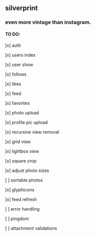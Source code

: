 ## silverprint

### even more vintage than instagram.

#### TO DO:

[x] auth

[x] users index

[x] user show

[x] follows

[x] likes

[x] feed

[x] favorites

[x] photo upload

[x] profile pic upload

[x] recursive view removal

[x] grid view

[x] lightbox view

[x] square crop

[x] adjust photo sizes

[ ] sortable photos

[x] glyphicons

[x] feed refresh

[ ] error handling

[ ] pingdom

[ ] attachment validations